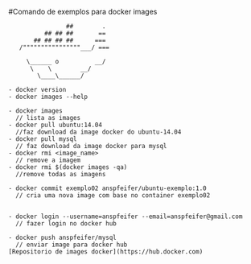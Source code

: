 #Comando de exemplos para docker images

                    ##        .
              ## ## ##       ==
           ## ## ## ##      ===
       /""""""""""""""""___/ ===
  ~~~ {~~ ~~~~ ~~~ ~~~~ ~~ ~ /  ===- ~~~
       \______ o          __/
        \    \        __/
          \____\______/

- docker version
- docker images --help

- docker images 
    // lista as images
- docker pull ubuntu:14.04 
    //faz download da image docker do ubuntu-14.04
- docker pull mysql 
    // faz download da image docker para mysql
- docker rmi <image_name> 
    // remove a imagem
- docker rmi $(docker images -qa) 
    //remove todas as imagens

- docker commit exemplo02 anspfeifer/ubuntu-exemplo:1.0
    // cria uma nova image com base no container exemplo02

    
- docker login --username=anspfeifer --email=anspfeifer@gmail.com
    // fazer login no docker hub
    
- docker push anspfeifer/mysql
    // enviar image para docker hub
[Repositorio de images docker](https://hub.docker.com)

